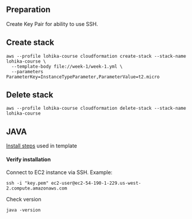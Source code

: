 ## Preparation

Create Key Pair for ability to use SSH.

## Create stack 

```shell
aws --profile lohika-course cloudformation create-stack --stack-name lohika-course \
  --template-body file://week-1/week-1.yml \
  --parameters ParameterKey=InstanceTypeParameter,ParameterValue=t2.micro
```

## Delete stack

```shell
aws --profile lohika-course cloudformation delete-stack --stack-name lohika-course
```

## JAVA

[Install steps](https://docs.aws.amazon.com/corretto/latest/corretto-8-ug/amazon-linux-install.html) used in template

#### Verify installation

Connect to EC2 instance via SSH. Example:
```shell
ssh -i "key.pem" ec2-user@ec2-54-190-1-229.us-west-2.compute.amazonaws.com
```

Check version
```shell
java -version
```

